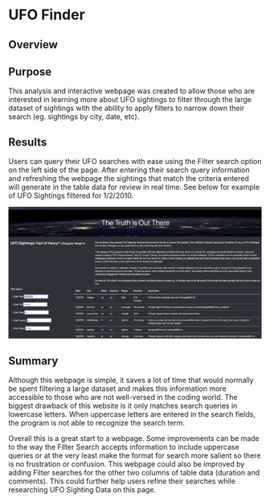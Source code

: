 # UFO Finder

## Overview

## Purpose
This analysis and interactive webpage was created to allow those who are interested in learning more about UFO sightings to filter through the large dataset of sightings with the ability to apply filters to narrow down their search (eg. sightings by city, date, etc). 

## Results 
Users can query their UFO searches with ease using the Filter search option on the left side of the page. After entering their search query information and refreshing the webpage the sightings that match the criteria entered will generate in the table data for review in real time. See below for example of UFO Sightings filtered for 1/2/2010.

![UFO Sightings Dashboard](static/images/UFO_dashboard.png)

## Summary
Although this webpage is simple, it saves a lot of time that would normally be spent filtering a large dataset and makes this information more accessible to those who are not well-versed in the coding world. The biggest drawback of this website is it only matches search queries in lowercase letters. When uppercase letters are entered in the search fields, the program is not able to recognize the search term. 

Overall this is a great start to a webpage. Some improvements can be made to the way the Filter Search accepts information to include uppercase queries or at the very least make the format for search more salient so there is no frustration or confusion. This webpage could also be improved by adding Filter searches for the other two columns of table data (duration and comments). This could further help users refine their searches while researching UFO Sighting Data on this page. 